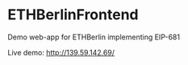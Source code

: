 # ETHBerlinFrontend
Demo web-app for ETHBerlin implementing EIP-681

Live demo: http://139.59.142.69/